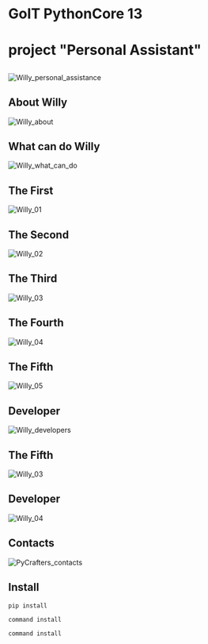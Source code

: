 # GoIT PythonCore 13
# project "Personal Assistant"
##
![Willy_personal_assistance](img/slide_1.jpg)
## About Willy
![Willy_about](img/slide_2.jpg)
## What can do Willy
![Willy_what_can_do](img/slide_3.jpg)
## The First
![Willy_01](img/slide_4.jpg)
## The Second
![Willy_02](img/slide_5.jpg)
## The Third
![Willy_03](img/slide_6.jpg)
## The Fourth
![Willy_04](img/slide_7.jpg)
## The Fifth
![Willy_05](img/slide_8.jpg)
## Developer
![Willy_developers](img/slide_9.jpg)
## The Fifth
![Willy_03](img/slide_8.jpg)
## Developer
![Willy_04](img/slide_9.jpg)
## Contacts
![PyCrafters_contacts](img/slide_10.jpg)
## Install
```
pip install
```
```
command install
```
```
command install
```
